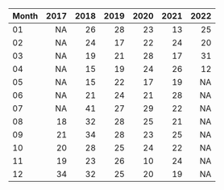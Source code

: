 |Month | 2017| 2018| 2019| 2020| 2021| 2022|
|:-----|----:|----:|----:|----:|----:|----:|
|01    |   NA|   26|   28|   23|   13|   25|
|02    |   NA|   24|   17|   22|   24|   20|
|03    |   NA|   19|   21|   28|   17|   31|
|04    |   NA|   15|   19|   24|   26|   12|
|05    |   NA|   15|   22|   17|   19|   NA|
|06    |   NA|   21|   24|   21|   28|   NA|
|07    |   NA|   41|   27|   29|   22|   NA|
|08    |   18|   32|   28|   25|   21|   NA|
|09    |   21|   34|   28|   23|   25|   NA|
|10    |   20|   28|   25|   24|   22|   NA|
|11    |   19|   23|   26|   10|   24|   NA|
|12    |   34|   32|   25|   20|   19|   NA|
